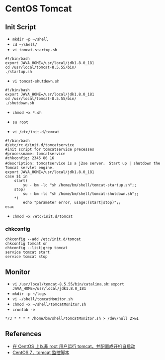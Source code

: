 # CentOS Tomcat

## Init Script
- `mkdir -p ~/shell`
- `cd ~/shell/`
- `vi tomcat-startup.sh`
```
#!/bin/bash
export JAVA_HOME=/usr/local/jdk1.8.0_181
cd /usr/local/tomcat-8.5.55/bin/
./startup.sh
```
- `vi tomcat-shutdown.sh`
```
#!/bin/bash
export JAVA_HOME=/usr/local/jdk1.8.0_181
cd /usr/local/tomcat-8.5.55/bin/
./shutdown.sh
```
- `chmod +x *.sh`

- `su root`
- `vi /etc/init.d/tomcat`
```
#!/bin/bash
#/etc/rc.d/init.d/tomcatservice
#init script for tomcatservice precesses
#processname: tomcatservice
#chkconfig: 2345 86 16
#description: tomcatservice is a j2se server， Start up | shutdown the Tomcat servlet engine.
export JAVA_HOME=/usr/local/jdk1.8.0_181
case $1 in
    start)
        su - bm -lc "sh /home/bm/shell/tomcat-startup.sh";;
    stop)
        su - bm -lc "sh /home/bm/shell/tomcat-shutdown.sh";;
    *)
        echo "parameter error, usage:(start|stop)";;
esac
```
- `chmod +x /etc/init.d/tomcat`

### chkconfig
```
chkconfig --add /etc/init.d/tomcat
chkconfig tomcat on
chkconfig --list|grep tomcat
service tomcat start
service tomcat stop
```

## Monitor
- `vi /usr/local/tomcat-8.5.55/bin/catalina.sh`: `export JAVA_HOME=/usr/local/jdk1.8.0_181`
- `mkdir -p ~/logs`
- `vi ~/shell/tomcatMonitor.sh`
- `chmod +x ~/shell/tomcatMonitor.sh`
- `crontab -e`
```
*/3 * * * * /home/bm/shell/tomcatMonitor.sh > /dev/null 2>&1
```

## References
- [在 CentOS 上以非 root 用户运行 tomcat，并配置成开机自启动](https://uncleandychen.gitee.io/linux/centOS7TomcatUserConfig.html)
- [CentOS 7，tomcat 监控脚本](https://uncleandychen.gitee.io/linux/centOS7TomcatMonitor.html)